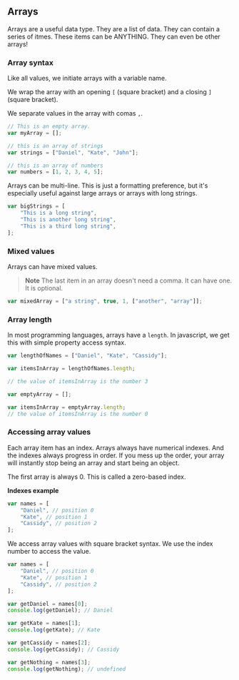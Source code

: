 ## Arrays

Arrays are a useful data type. They are a list of data. They can contain a series of itmes. These items can be ANYTHING. They can even be other arrays!

### Array syntax

Like all values, we initiate arrays with a variable name.

We wrap the array with an opening `[` (square bracket) and a closing `]` (square bracket).

We separate values in the array with comas `,`.

```js
// This is an empty array.
var myArray = [];

// this is an array of strings
var strings = ["Daniel", "Kate", "John"];

// this is an array of numbers
var numbers = [1, 2, 3, 4, 5];
```

Arrays can be multi-line. This is just a formatting preference, but it's especially useful against large arrays or arrays with long strings.

```js
var bigStrings = [
    "This is a long string",
    "This is another long string",
    "This is a third long string",
];
```

### Mixed values

Arrays can have mixed values.

> **Note** The last item in an array doesn't need a comma. It can have one. It is optional.

```js
var mixedArray = ["a string", true, 1, ["another", "array"]];
```

### Array length

In most programming languages, arrays have a `length`. In javascript, we get this with simple property access syntax.

```js
var lengthOfNames = ["Daniel", "Kate", "Cassidy"];

var itemsInArray = lengthOfNames.length;

// the value of itemsInArray is the number 3

var emptyArray = [];

var itemsInArray = emptyArray.length;
// the value of itemsInArray is the number 0
```

### Accessing array values

Each array item has an index. Arrays always have numerical indexes. And the indexes always progress in order. If you mess up the order, your array will instantly stop being an array and start being an object.

The first array is always 0. This is called a zero-based index.

**Indexes example**

```js
var names = [
    "Daniel", // position 0
    "Kate", // position 1
    "Cassidy", // position 2
];
```

We access array values with square bracket syntax. We use the index number to access the value.

```js
var names = [
    "Daniel", // position 0
    "Kate", // position 1
    "Cassidy", // position 2
];

var getDaniel = names[0];
console.log(getDaniel); // Daniel

var getKate = names[1];
console.log(getKate); // Kate

var getCassidy = names[2];
console.log(getCassidy); // Cassidy

var getNothing = names[3];
console.log(getNothing); // undefined
```
